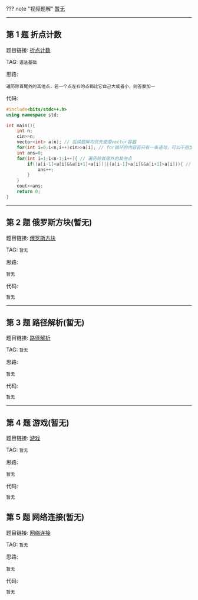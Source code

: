 ??? note "视频题解"
    [暂无]()

---

## 第 1 题 折点计数

题目链接: [折点计数](http://118.190.20.162/view.page?gpid=T42)

TAG: `语法基础`

思路:

`遍历除首尾外的其他点，若一个点左右的点都比它自己大或者小，则答案加一`

代码:

```cpp linenums="1"
#include<bits/stdc++.h>
using namespace std;

int main(){
    int n;
    cin>>n;
    vector<int> a(n); // 后续题解均优先使用vector容器
    for(int i=0;i<n;i++)cin>>a[i]; // for循环的内容若只有一条语句，可以不用加大括号，后续不再提示
    int ans=0;
    for(int i=1;i<n-1;i++){ // 遍历除首尾外的其他点
        if((a[i-1]<a[i]&&a[i+1]<a[i])||(a[i-1]>a[i]&&a[i+1]>a[i])){ // 左右的点和自己进行比较
            ans++;
        }
    }
    cout<<ans;
    return 0;
}
```

---

## 第 2 题 俄罗斯方块(暂无)

题目链接: [俄罗斯方块](http://118.190.20.162/view.page?gpid=T41)

TAG: `暂无`

思路:

`暂无`

代码:

```cpp linenums="1"
暂无
```

---

## 第 3 题 路径解析(暂无)

题目链接: [路径解析](http://118.190.20.162/view.page?gpid=T40)

TAG: `暂无`

思路:

`暂无`

代码:

```cpp linenums="1"
暂无
```

---

## 第 4 题 游戏(暂无)

题目链接: [游戏](http://118.190.20.162/view.page?gpid=T39)

TAG: `暂无`

思路:

`暂无`

代码:

```cpp linenums="1"
暂无
```

## 第 5 题 网络连接(暂无)

题目链接: [网络连接](http://118.190.20.162/view.page?gpid=T38)

TAG: `暂无`

思路:

`暂无`

代码:

```cpp linenums="1"
暂无
```
